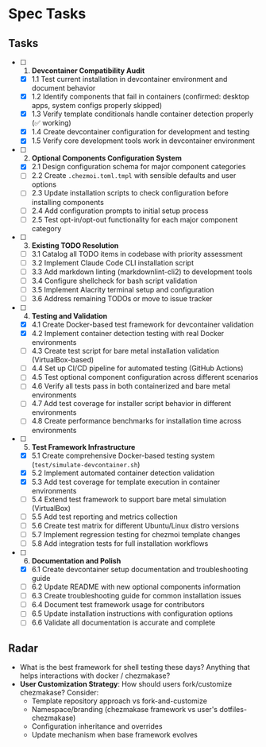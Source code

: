 # Spec Tasks

## Tasks

- [ ] 1. **Devcontainer Compatibility Audit**
  - [x] 1.1 Test current installation in devcontainer environment and document behavior
  - [x] 1.2 Identify components that fail in containers (confirmed: desktop apps, system configs
        properly skipped)
  - [x] 1.3 Verify template conditionals handle container detection properly (✅ working)
  - [x] 1.4 Create devcontainer configuration for development and testing
  - [x] 1.5 Verify core development tools work in devcontainer environment

- [ ] 2. **Optional Components Configuration System**
  - [x] 2.1 Design configuration schema for major component categories
  - [ ] 2.2 Create `.chezmoi.toml.tmpl` with sensible defaults and user options
  - [ ] 2.3 Update installation scripts to check configuration before installing components
  - [ ] 2.4 Add configuration prompts to initial setup process
  - [ ] 2.5 Test opt-in/opt-out functionality for each major component category

- [ ] 3. **Existing TODO Resolution**
  - [ ] 3.1 Catalog all TODO items in codebase with priority assessment
  - [ ] 3.2 Implement Claude Code CLI installation script
  - [ ] 3.3 Add markdown linting (markdownlint-cli2) to development tools
  - [ ] 3.4 Configure shellcheck for bash script validation
  - [ ] 3.5 Implement Alacrity terminal setup and configuration
  - [ ] 3.6 Address remaining TODOs or move to issue tracker

- [ ] 4. **Testing and Validation**
  - [x] 4.1 Create Docker-based test framework for devcontainer validation
  - [x] 4.2 Implement container detection testing with real Docker environments
  - [ ] 4.3 Create test script for bare metal installation validation (VirtualBox-based)
  - [ ] 4.4 Set up CI/CD pipeline for automated testing (GitHub Actions)
  - [ ] 4.5 Test optional component configuration across different scenarios
  - [ ] 4.6 Verify all tests pass in both containerized and bare metal environments
  - [ ] 4.7 Add test coverage for installer script behavior in different environments
  - [ ] 4.8 Create performance benchmarks for installation time across environments

- [ ] 5. **Test Framework Infrastructure**
  - [x] 5.1 Create comprehensive Docker-based testing system (`test/simulate-devcontainer.sh`)
  - [x] 5.2 Implement automated container detection validation
  - [x] 5.3 Add test coverage for template execution in container environments
  - [ ] 5.4 Extend test framework to support bare metal simulation (VirtualBox)
  - [ ] 5.5 Add test reporting and metrics collection
  - [ ] 5.6 Create test matrix for different Ubuntu/Linux distro versions
  - [ ] 5.7 Implement regression testing for chezmoi template changes
  - [ ] 5.8 Add integration tests for full installation workflows

- [ ] 6. **Documentation and Polish**
  - [x] 6.1 Create devcontainer setup documentation and troubleshooting guide
  - [ ] 6.2 Update README with new optional components information
  - [ ] 6.3 Create troubleshooting guide for common installation issues
  - [ ] 6.4 Document test framework usage for contributors
  - [ ] 6.5 Update installation instructions with configuration options
  - [ ] 6.6 Validate all documentation is accurate and complete

## Radar

- What is the best framework for shell testing these days? Anything that helps interactions with docker / chezmakase?
- **User Customization Strategy**: How should users fork/customize chezmakase? Consider:
  - Template repository approach vs fork-and-customize
  - Namespace/branding (chezmakase framework vs user's dotfiles-chezmakase)
  - Configuration inheritance and overrides
  - Update mechanism when base framework evolves
